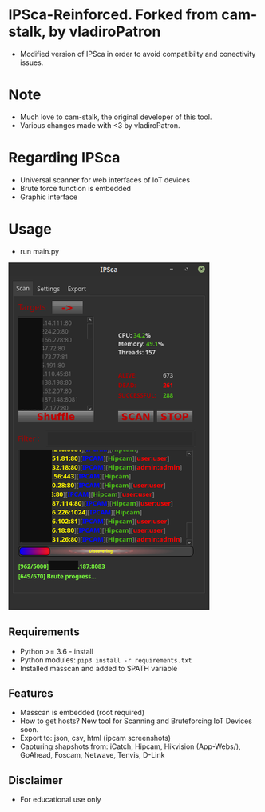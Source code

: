 # IPSca-Reinforced. Forked from cam-stalk, by vladiroPatron
- Modified version of IPSca in order to avoid compatibilty and conectivity issues.

# Note
- Much love to cam-stalk, the original developer of this tool.
- Various changes made with <3 by vladiroPatron.

# Regarding IPSca

- Universal scanner for web interfaces of IoT devices
- Brute force function is embedded
- Graphic interface

# Usage

- run main.py

![IPSCA](dict/example.png)

## Requirements
- Python >= 3.6 - install
- Python modules: `pip3 install -r requirements.txt`
- Installed masscan and added to $PATH variable

## Features
- Masscan is embedded (root required)
- How to get hosts? New tool for Scanning and Bruteforcing IoT Devices soon.
- Export to: json, csv, html (ipcam screenshots)
- Capturing shapshots from: iCatch, Hipcam, Hikvision (App-Webs/), GoAhead, Foscam, Netwave, Tenvis, D-Link

## Disclaimer
- For educational use only
